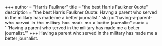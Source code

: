+++
author = "Harris Faulkner"
title = "the best Harris Faulkner Quote"
description = "the best Harris Faulkner Quote: Having a parent who served in the military has made me a better journalist."
slug = "having-a-parent-who-served-in-the-military-has-made-me-a-better-journalist"
quote = '''Having a parent who served in the military has made me a better journalist.'''
+++
Having a parent who served in the military has made me a better journalist.
